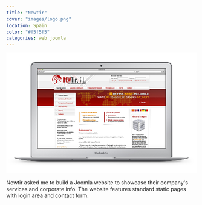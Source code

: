 ```yaml
---
title: "Newtir"
cover: "images/logo.png"
location: Spain
color: "#f5f5f5"
categories: web joomla
---
```


![](./images/1.jpg)

Newtir asked me to build a Joomla website to showcase their company's services and corporate info. The website features standard static pages with login area and contact form.
